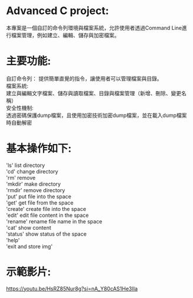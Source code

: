 # Advanced C project:   
本專案是一個自訂的命令列環境與檔案系統，允許使用者透過Command Line進行檔案管理，例如建立、編輯、儲存與加密檔案。  
# 主要功能:  
  自訂命令列：
  提供簡單直覺的指令，讓使用者可以管理檔案與目錄。  
  檔案系統:  
  建立與編輯文字檔案、儲存與讀取檔案、目錄與檔案管理（新增、刪除、變更名稱）  
  安全性機制:  
  透過密碼保護dump檔案，且使用加密技術加密dump檔案，並在載入dump檔案時自動解密   
# 基本操作如下:  
'ls' list directory  
'cd' change directory  
'rm' remove  
'mkdir' make directory  
'rmdir' remove directory  
'put' put file into the space  
'get' get file from the space  
'create' create file into the space  
'edit' edit file content in the space  
'rename' rename file name in the space  
'cat' show content  
'status' show status of the space  
'help'  
'exit and store img'  
# 示範影片:  
https://youtu.be/HsRZ85Nur8g?si=nA_Y80cAS1He3IIa

